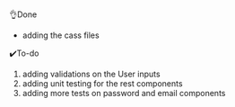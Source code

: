 👌Done 

- adding the cass files  

✔️To-do

1. adding validations on the User inputs  
2. adding unit testing  for the rest components 
3. adding more tests on password and email components  





